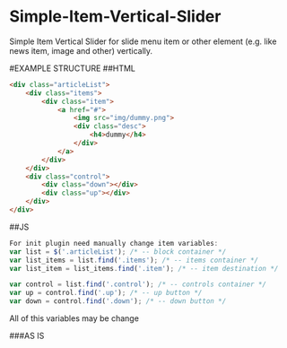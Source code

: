 # Simple-Item-Vertical-Slider
Simple Item Vertical Slider for slide menu item or other element (e.g. like news item, image and other) vertically.

#EXAMPLE STRUCTURE
##HTML
```html
<div class="articleList">
    <div class="items">
        <div class="item">
            <a href="#">
                <img src="img/dummy.png">
                <div class="desc">
                    <h4>dummy</h4>
                </div>
            </a>
        </div>
    </div>
    <div class="control">
        <div class="down"></div>
        <div class="up"></div>
    </div>
</div>
```
##JS
```javascript
For init plugin need manually change item variables:
var list = $('.articleList'); /* -- block container */
var list_items = list.find('.items'); /* -- items container */
var list_item = list_items.find('.item'); /* -- item destination */

var control = list.find('.control'); /* -- controls container */
var up = control.find('.up'); /* -- up button */
var down = control.find('.down'); /* -- down button */
```

All of this variables may be change

###AS IS
